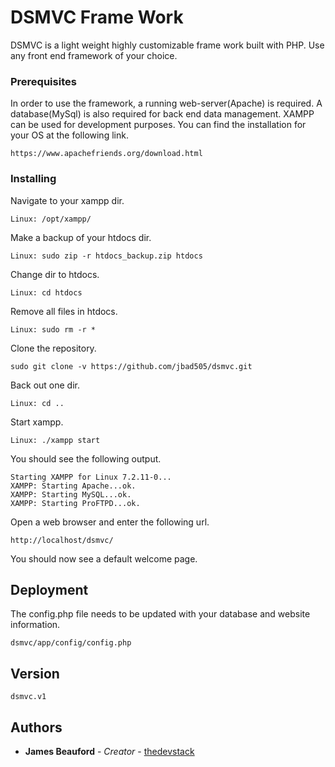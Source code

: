 # DSMVC Frame Work

DSMVC is a light weight highly customizable frame work built with PHP. Use any front end framework of your choice.

### Prerequisites

In order to use the framework, a running web-server(Apache) is required. A database(MySql) is also required for back end data management. XAMPP can be used for development purposes. You can find the installation for your OS at the following link. 

```
https://www.apachefriends.org/download.html
```

### Installing

Navigate to your xampp dir.

```
Linux: /opt/xampp/
```

Make a backup of your htdocs dir.

```
Linux: sudo zip -r htdocs_backup.zip htdocs 
```

Change dir to htdocs.

```
Linux: cd htdocs
```

Remove all files in htdocs.

```
Linux: sudo rm -r *
```

Clone the repository.

```
sudo git clone -v https://github.com/jbad505/dsmvc.git
```

Back out one dir.

```
Linux: cd ..
```

Start xampp.

```
Linux: ./xampp start
```
You should see the following output.

```
Starting XAMPP for Linux 7.2.11-0...
XAMPP: Starting Apache...ok.
XAMPP: Starting MySQL...ok.
XAMPP: Starting ProFTPD...ok.
```

Open a web browser and enter the following url.

```
http://localhost/dsmvc/
```

You should now see a default welcome page.

## Deployment

The config.php file needs to be updated with your database and website information.

```
dsmvc/app/config/config.php
```

## Version

```
dsmvc.v1
```

## Authors

* **James Beauford** - *Creator* - [thedevstack](http://www.thedevstack.com/)
